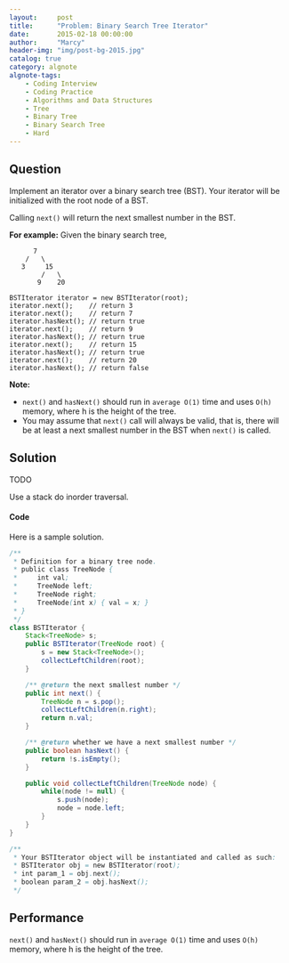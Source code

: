 ```yaml
---
layout:     post
title:      "Problem: Binary Search Tree Iterator"
date:       2015-02-18 00:00:00
author:     "Marcy"
header-img: "img/post-bg-2015.jpg"
catalog: true
category: algnote
algnote-tags:
    - Coding Interview
    - Coding Practice
    - Algorithms and Data Structures
    - Tree
    - Binary Tree
    - Binary Search Tree
    - Hard
---
```


## Question

Implement an iterator over a binary search tree (BST). Your iterator will be initialized with the root node of a BST.

Calling `next()` will return the next smallest number in the BST.

**For example:**
Given the binary search tree,

```
      7
    /   \
   3     15
        /   \
       9    20
```

```
BSTIterator iterator = new BSTIterator(root);
iterator.next();    // return 3
iterator.next();    // return 7
iterator.hasNext(); // return true
iterator.next();    // return 9
iterator.hasNext(); // return true
iterator.next();    // return 15
iterator.hasNext(); // return true
iterator.next();    // return 20
iterator.hasNext(); // return false
```

**Note:**

- `next()` and `hasNext()` should run in `average O(1)` time and uses `O(h)` memory, where h is the height of the tree.
- You may assume that `next()` call will always be valid, that is, there will be at least a next smallest number in the BST when `next()` is called.


## Solution

TODO

Use a stack do inorder traversal.

#### Code

Here is a sample solution.

```java
/**
 * Definition for a binary tree node.
 * public class TreeNode {
 *     int val;
 *     TreeNode left;
 *     TreeNode right;
 *     TreeNode(int x) { val = x; }
 * }
 */
class BSTIterator {
    Stack<TreeNode> s;
    public BSTIterator(TreeNode root) {
        s = new Stack<TreeNode>();
        collectLeftChildren(root);
    }

    /** @return the next smallest number */
    public int next() {
        TreeNode n = s.pop();
        collectLeftChildren(n.right);
        return n.val;
    }

    /** @return whether we have a next smallest number */
    public boolean hasNext() {
        return !s.isEmpty();
    }

    public void collectLeftChildren(TreeNode node) {
        while(node != null) {
            s.push(node);
            node = node.left;
        }
    }
}

/**
 * Your BSTIterator object will be instantiated and called as such:
 * BSTIterator obj = new BSTIterator(root);
 * int param_1 = obj.next();
 * boolean param_2 = obj.hasNext();
 */
```

## Performance

`next()` and `hasNext()` should run in `average O(1)` time and uses `O(h)` memory, where h is the height of the tree.

